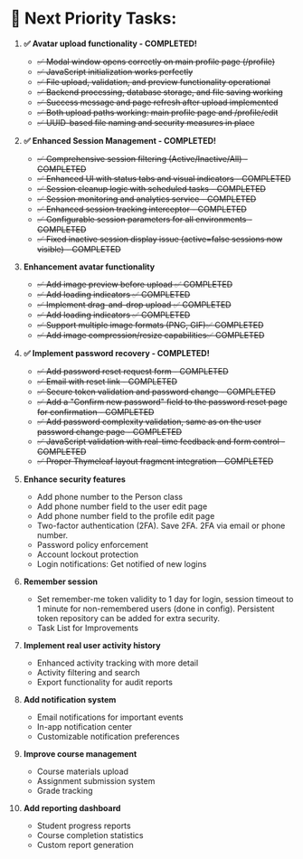 # 🎯 **Next Priority Tasks:**

1. **✅ Avatar upload functionality - COMPLETED!**
   - ~~✅ Modal window opens correctly on main profile page (/profile)~~
   - ~~✅ JavaScript initialization works perfectly~~
   - ~~✅ File upload, validation, and preview functionality operational~~
   - ~~✅ Backend processing, database storage, and file saving working~~
   - ~~✅ Success message and page refresh after upload implemented~~
   - ~~✅ Both upload paths working: main profile page and /profile/edit~~
   - ~~✅ UUID-based file naming and security measures in place~~

2. **✅ Enhanced Session Management - COMPLETED!**
   - ~~✅ Comprehensive session filtering (Active/Inactive/All) - COMPLETED~~
   - ~~✅ Enhanced UI with status tabs and visual indicators - COMPLETED~~
   - ~~✅ Session cleanup logic with scheduled tasks - COMPLETED~~
   - ~~✅ Session monitoring and analytics service - COMPLETED~~
   - ~~✅ Enhanced session tracking interceptor - COMPLETED~~
   - ~~✅ Configurable session parameters for all environments - COMPLETED~~
   - ~~✅ Fixed inactive session display issue (active=false sessions now visible) - COMPLETED~~

3. **Enhancement avatar functionality**
   - ~~✅ Add image preview before upload ✅ COMPLETED~~
   - ~~✅ Add loading indicators ✅ COMPLETED~~
   - ~~✅ Implement drag-and-drop upload ✅ COMPLETED~~
   - ~~✅ Add loading indicators ✅ COMPLETED~~
   - ~~✅ Support multiple image formats (PNG, GIF)✅ COMPLETED~~
   - ~~✅ Add image compression/resize capabilities✅ COMPLETED~~

4. **✅ Implement password recovery - COMPLETED!**
   - ~~✅ Add password reset request form - COMPLETED~~
   - ~~✅ Email with reset link - COMPLETED~~
   - ~~✅ Secure token validation and password change - COMPLETED~~
   - ~~✅ Add a "Confirm new password" field to the password reset page for confirmation - COMPLETED~~
   - ~~✅ Add password complexity validation, same as on the user password change page - COMPLETED~~
   - ~~✅ JavaScript validation with real-time feedback and form control - COMPLETED~~
   - ~~✅ Proper Thymeleaf layout fragment integration - COMPLETED~~

5. **Enhance security features**
   - Add phone number to the Person class
   - Add phone number field to the user edit page
   - Add phone number field to the profile edit page
   - Two-factor authentication (2FA). Save 2FA. 2FA via email or phone number.
   - Password policy enforcement
   - Account lockout protection
   - Login notifications: Get notified of new logins
6. **Remember session**
   - Set remember-me token validity to 1 day for login, session timeout to 1 minute for non-remembered users (done in config). Persistent token repository can be added for extra security.
   - Task List for Improvements

7. **Implement real user activity history**
   - Enhanced activity tracking with more detail
   - Activity filtering and search
   - Export functionality for audit reports

8. **Add notification system**
   - Email notifications for important events
   - In-app notification center
   - Customizable notification preferences

9. **Improve course management**
   - Course materials upload
   - Assignment submission system
   - Grade tracking

10. **Add reporting dashboard**
    - Student progress reports
    - Course completion statistics
    - Custom report generation
